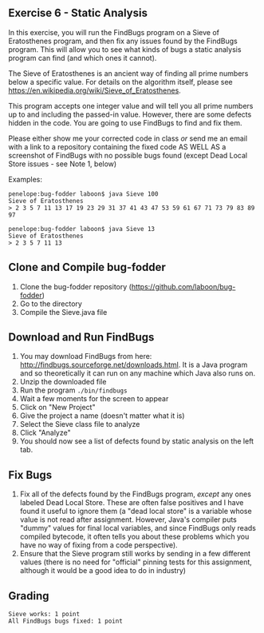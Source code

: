 ## Exercise 6 - Static Analysis

In this exercise, you will run the FindBugs program on a Sieve of Eratosthenes program, and then fix any issues found by the FindBugs program.  This will allow you to see what kinds of bugs a static analysis program can find (and which ones it cannot).

The Sieve of Eratosthenes is an ancient way of finding all prime numbers below a specific value.  For details on the algorithm itself, please see https://en.wikipedia.org/wiki/Sieve_of_Eratosthenes.

This program accepts one integer value and will tell you all prime numbers up to and including the passed-in value.  However, there are some defects hidden in the code.  You are going to use FindBugs to find and fix them.

Please either show me your corrected code in class _or_ send me an email with a link to a repository containing the fixed code AS WELL AS a screenshot of FindBugs with no possible bugs found (except Dead Local Store issues - see Note 1, below)

Examples:

```
penelope:bug-fodder laboon$ java Sieve 100
Sieve of Eratosthenes
> 2 3 5 7 11 13 17 19 23 29 31 37 41 43 47 53 59 61 67 71 73 79 83 89 97

penelope:bug-fodder laboon$ java Sieve 13
Sieve of Eratosthenes
> 2 3 5 7 11 13
```

## Clone and Compile bug-fodder

1. Clone the bug-fodder repository (https://github.com/laboon/bug-fodder)
2. Go to the directory
3. Compile the Sieve.java file 

## Download and Run FindBugs

1. You may download FindBugs from here: http://findbugs.sourceforge.net/downloads.html.  It is a Java program and so theoretically it can run on any machine which Java also runs on.
2. Unzip the downloaded file
3. Run the program `./bin/findbugs`
4. Wait a few moments for the screen to appear
5. Click on "New Project"
6. Give the project a name (doesn't matter what it is)
7. Select the Sieve class file to analyze
8. Click "Analyze"
9. You should now see a list of defects found by static analysis on the left tab.  

## Fix Bugs

1. Fix all of the defects found by the FindBugs program, _except_ any ones labeled Dead Local Store.  These are often false positives and I have found it useful to ignore them (a "dead local store" is a variable whose value is not read after assignment.  However, Java's compiler puts "dummy" values for final local variables, and since FindBugs only reads compiled bytecode, it often tells you about these problems which you have no way of fixing from a code perspective).
2. Ensure that the Sieve program still works by sending in a few different values (there is no need for "official" pinning tests for this assignment, although it would be a good idea to do in industry)

## Grading

```
Sieve works: 1 point
All FindBugs bugs fixed: 1 point
```
